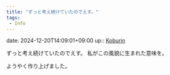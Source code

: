 ```yaml
---
title: "ずっと考え続けていたのでえす。"
tags:
 - Info
---
```


date: 2024-12-20T14:09:01+09:00
up:: [Koburin](../Bar/Novel/Nacaria/Koburin.md)

ずっと考え続けていたのでえす。
私がこの風貌に生まれた意味を。

ようやく作り上げました。